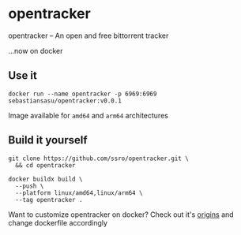# opentracker
opentracker – An open and free bittorrent tracker

...now on docker

## Use it

```shell
docker run --name opentracker -p 6969:6969 sebastiansasu/opentracker:v0.0.1
```

Image available for `amd64` and `arm64` architectures

## Build it yourself

```shell
git clone https://github.com/ssro/opentracker.git \
  && cd opentracker

docker buildx build \
  --push \
  --platform linux/amd64,linux/arm64 \
  --tag opentracker .
```

Want to customize opentracker on docker? Check out it's [origins](https://erdgeist.org/arts/software/opentracker/) and change dockerfile accordingly
